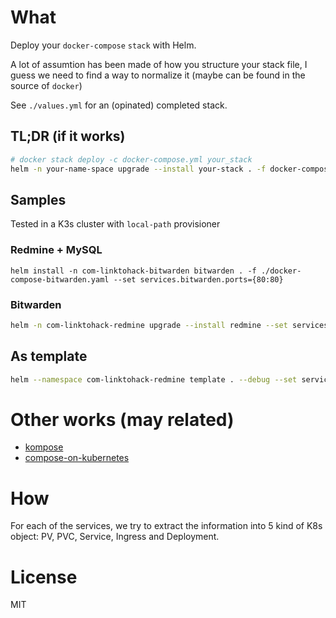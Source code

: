 # What
Deploy your `docker-compose` `stack` with Helm.

A lot of assumtion has been made of how you structure your stack file, I guess we need to find a way to normalize it (maybe can be found in the source of `docker`)

See `./values.yml` for an (opinated) completed stack.

## TL;DR (if it works)
```bash
# docker stack deploy -c docker-compose.yml your_stack
helm -n your-name-space upgrade --install your-stack . -f docker-compose.yml
```

## Samples
Tested in a K3s cluster with `local-path` provisioner
### Redmine + MySQL

```
helm install -n com-linktohack-bitwarden bitwarden . -f ./docker-compose-bitwarden.yaml --set services.bitwarden.ports={80:80} 
```

### Bitwarden

```bash
helm -n com-linktohack-redmine upgrade --install redmine --set services.redmine.ports={3000:3000},services.db.ports={3306:3306} . -f ./docker-compose-redmine.yaml
```

## As template
```bash
helm --namespace com-linktohack-redmine template . --debug --set services.redmine.ports={3000:3000},services.db.ports={3306:3306} > stack1.yaml      
```

# Other works (may related)
- [kompose](https://github.com/kubernetes/kompose)
- [compose-on-kubernetes](https://github.com/docker/compose-on-kubernetes)

# How
For each of the services, we try to extract the information into 5 kind of K8s object: PV, PVC, Service, Ingress and Deployment.

# License
MIT